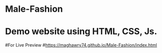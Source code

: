 # Male-Fashion
# Demo website using HTML, CSS, Js.
#For Live Preview
#https://maghawry74.github.io/Male-Fashion/index.html
